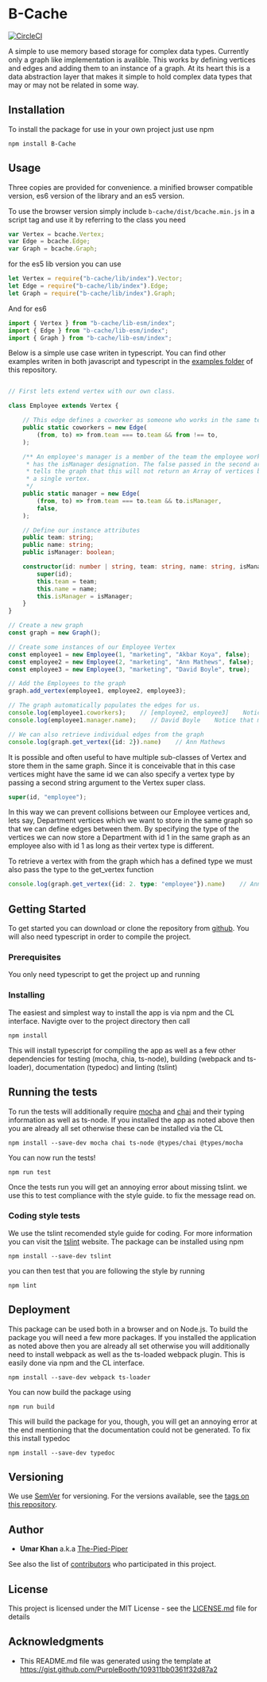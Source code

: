 # B-Cache

[![CircleCI](https://circleci.com/gh/The-Pied-Piper/B-Cache.svg?style=svg)](https://circleci.com/gh/The-Pied-Piper/B-Cache)

A simple to use memory based storage for complex data types. Currently only a graph like implementation is avalible. This works by defining vertices and edges and adding them to an instance of a graph. At its heart this is a data abstraction layer that makes it simple to hold complex data types that may or may not be related in some way.

## Installation

To install the package for use in your own project just use npm
```
npm install B-Cache
```

## Usage

Three copies are provided for convenience. a minified browser compatible version, es6 version of the library and an es5 version.

To use the browser version simply include `b-cache/dist/bcache.min.js` in a script tag and use it by referring to the class you need
```javascript
var Vertex = bcache.Vertex;
var Edge = bcache.Edge;
var Graph = bcache.Graph;
```

for the es5 lib version you can use
```javascript
let Vertex = require("b-cache/lib/index").Vector;
let Edge = require("b-cache/lib/index").Edge;
let Graph = require("b-cache/lib/index").Graph;
```

And for es6
```javascript
import { Vertex } from "b-cache/lib-esm/index";
import { Edge } from "b-cache/lib-esm/index";
import { Graph } from "b-cache/lib-esm/index";
```

Below is a simple use case writen in typescript. You can find other examples writen in both javascript and typescript in the [examples folder](https://github.com/The-Pied-Piper/B-Cache/tree/master/examples) of this repository.
```typescript

// First lets extend vertex with our own class.

class Employee extends Vertex {

    // This edge defines a coworker as someone who works in the same team
    public static coworkers = new Edge(
        (from, to) => from.team === to.team && from !== to,
    );

    /** An employee's manager is a member of the team the employee works in who
     * has the isManager designation. The false passed in the second argument
     * tells the graph that this will not return an Array of vertices but rather
     * a single vertex.
     */
    public static manager = new Edge(
        (from, to) => from.team === to.team && to.isManager,
        false,
    );

    // Define our instance attributes
    public team: string;
    public name: string;
    public isManager: boolean;

    constructor(id: number | string, team: string, name: string, isManager: boolean) {
        super(id);
        this.team = team;
        this.name = name;
        this.isManager = isManager;
    }
}

// Create a new graph
const graph = new Graph();

// Create some instances of our Employee Vertex
const employee1 = new Employee(1, "marketing", "Akbar Koya", false);
const employee2 = new Employee(2, "marketing", "Ann Mathews", false);
const employee3 = new Employee(3, "marketing", "David Boyle", true);

// Add the Employees to the graph
graph.add_vertex(employee1, employee2, employee3);

// The graph automatically populates the edges for us.
console.log(employee1.coworkers);    // [employee2, employee3]    Notice that this is an Array
console.log(employee1.manager.name);    // David Boyle    Notice that manager is a single edge

// We can also retrieve individual edges from the graph
console.log(graph.get_vertex({id: 2}).name)    // Ann Mathews

```
It is possible and often useful to have multiple sub-classes of Vertex and store them in the same graph. Since it is conceivable that in this case vertices might have the same id we can also specify a vertex type by passing a second string argument to the Vertex super class.
```typescript
super(id, "employee");
```
In this way we can prevent collisions between our Employee vertices and, lets say, Department vertices which we want to store in the same graph so that we can define edges between them. By specifying the type of the vertices we can now store a Department with id 1 in the same graph as an employee also with id 1 as long as their vertex type is different.

To retrieve a vertex with from the graph which has a defined type we must also pass the type to the get_vertex function
```typescript
console.log(graph.get_vertex({id: 2. type: "employee"}).name)    // Ann Mathews.
```

## Getting Started

To get started you can download or clone the repository from [github](https://github.com/The-Pied-Piper/B-Cache). You will also need typescript in order to compile the project.

### Prerequisites

You only need typescript to get the project up and running

### Installing

The easiest and simplest way to install the app is via npm and the CL interface. Navigte over to the project directory then call
```
npm install
```
This will install typescript for compiling the app as well as a few other dependencies for testing (mocha, chia, ts-node), building (webpack and ts-loader), documentation (typedoc) and linting (tslint)

## Running the tests

To run the tests will additionally require [mocha](https://mochajs.org/) and
[chai](http://chaijs.com/) and their typing information as well as ts-node. If you
installed the app as noted above then you are already all set otherwise these
can be installed via the CL

```
npm install --save-dev mocha chai ts-node @types/chai @types/mocha
```

You can now run the tests!
```
npm run test
```
Once the tests run you will get an annoying error about missing tslint. we use this to test compliance with the style guide. to fix the message read on.

### Coding style tests

We use the  tslint recomended style guide for coding. For more information you can visit the [tslint](https://palantir.github.io/tslint/) website. The package can be installed using npm
```
npm install --save-dev tslint
```
you can then test that you are following the style by running
```
npm lint
```

## Deployment

This package can be used both in a browser and on Node.js. To build the package you will need a few more packages. If you installed the application as noted above then you are already all set otherwise you will additionally need to install webpack as well as the ts-loaded webpack plugin. This is easily done via npm and the CL interface.
```
npm install --save-dev webpack ts-loader
```
You can now build the package using
```
npm run build
```
This will build the package for you, though, you will get an annoying error at the end mentioning that the documentation could not be generated. To fix this install typedoc
```
npm install --save-dev typedoc
```

## Versioning

We use [SemVer](http://semver.org/) for versioning. For the versions available, see the [tags on this repository](https://github.com/The-Pied-Piper/B-Cache/tags).

## Author

* **Umar Khan** a.k.a [The-Pied-Piper](https://github.com/The-Pied-Piper)

See also the list of [contributors](https://github.com/The-Pied-Piper/B-Cache/graphs/contributors) who participated in this project.

## License

This project is licensed under the MIT License - see the [LICENSE.md](https://github.com/The-Pied-Piper/B-Cache/blob/master/LICENSE) file for details

## Acknowledgments

* This README.md file was generated using the template at https://gist.github.com/PurpleBooth/109311bb0361f32d87a2
